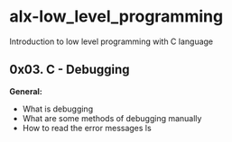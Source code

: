 # alx-low_level_programming
Introduction to low level programming with C language
## 0x03. C - Debugging

**General:**
- What is debugging
- What are some methods of debugging manually
- How to read the error messages
ls
